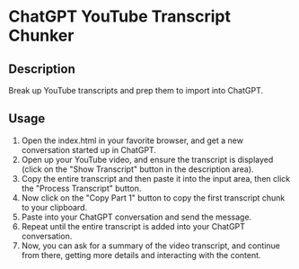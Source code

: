 # ChatGPT YouTube Transcript Chunker

## Description
Break up YouTube transcripts and prep them to import into ChatGPT.

## Usage
1. Open the index.html in your favorite browser, and get a new conversation started up in ChatGPT.
2. Open up your YouTube video, and ensure the transcript is displayed (click on the "Show Transcript" button in the description area).
3. Copy the entire transcript and then paste it into the input area, then click the "Process Transcript" button.
4. Now click on the "Copy Part 1" button to copy the first transcript chunk to your clipboard.
5. Paste into your ChatGPT conversation and send the message.
6. Repeat until the entire transcript is added into your ChatGPT conversation.
7. Now, you can ask for a summary of the video transcript, and continue from there, getting more details and interacting with the content.